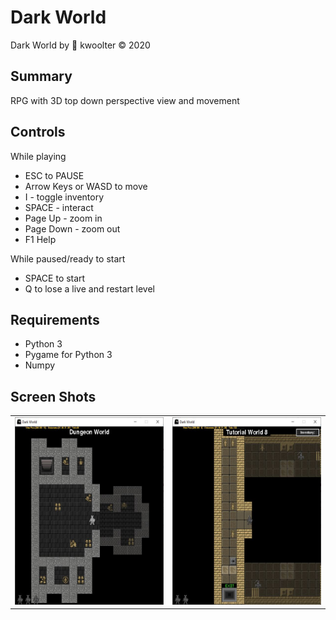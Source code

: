 # Dark World
Dark World by :monkey: kwoolter  :copyright: 2020

## Summary
RPG with 3D top down perspective view and movement

## Controls

While playing
- ESC to PAUSE
- Arrow Keys or WASD to move
- I - toggle inventory
- SPACE - interact
- Page Up - zoom in
- Page Down - zoom out
- F1 Help

While paused/ready to start
- SPACE to start
- Q to lose a live and restart level

## Requirements
- Python 3
- Pygame for Python 3
- Numpy

## Screen Shots
<table>
<tr>
<td>
<img height=300 width=370 src="https://github.com/kwoolter/DarkWorld/blob/master/darkworld/view/resources/screenshots/Capture1.JPG" alt="game1">
</td>
<td>
<img height=300 width=370 src="https://github.com/kwoolter/DarkWorld/blob/master/darkworld/view/resources/screenshots/Capture2.JPG" alt="game2">
</td>
</tr>
</table>
